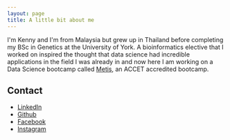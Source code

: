 ```yaml
---
layout: page
title: A little bit about me
---
```


I'm Kenny and I'm from Malaysia but grew up in Thailand before completing my BSc in Genetics at the University of York. A bioinformatics elective that I worked on inspired the thought that data science had incredible applications in the field I was already in and now here I am working on a Data Science bootcamp called [Metis](https://www.thisismetis.com/), an ACCET accredited bootcamp.

## Contact

* [LinkedIn](https://www.linkedin.com/in/kenneth-chow/)
* [Github](https://github.com/kennethchow/)
* [Facebook](https://www.facebook.com/kennychowsk)
* [Instagram](https://www.instagram.com/ken.nychow/)